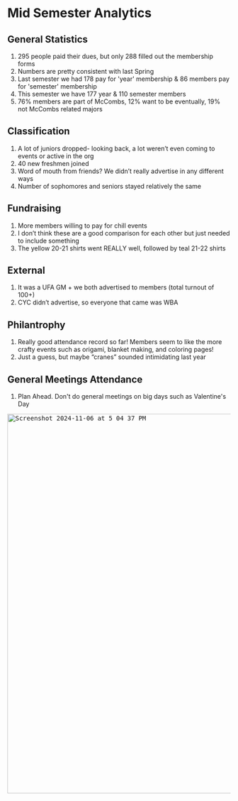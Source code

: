 # Mid Semester Analytics

## General Statistics 
1. 295 people paid their dues, but only 288 filled out the membership forms
2. Numbers are pretty consistent with last Spring
3. Last semester we had 178 pay for 'year' membership & 86 members pay for 'semester' membership
4. This semester we have 177 year & 110 semester members
5. 76% members are part of McCombs, 12% want to be eventually, 19% not McCombs related majors

## Classification
1. A lot of juniors dropped- looking back, a lot weren’t even coming to events or active in the org
2. 40 new freshmen joined
3. Word of mouth from friends? We didn’t really advertise in any different ways
4. Number of sophomores and seniors stayed relatively the same

## Fundraising
1. More members willing to pay for chill events
2. I don’t think these are a good comparison for each other but just needed to include something
3. The yellow 20-21 shirts went REALLY well, followed by teal 21-22 shirts


## External
1. It was a UFA GM + we both advertised to members (total turnout of 100+)
2. CYC didn’t advertise, so everyone that came was WBA

## Philantrophy 
1. Really good attendance record so far! Members seem to like the more crafty events such as origami, blanket making, and coloring pages!
2. Just a guess, but maybe “cranes” sounded intimidating last year

## General Meetings Attendance
1. Plan Ahead. Don't do general meetings on big days such as Valentine's Day

<kbd><img width="856" alt="Screenshot 2024-11-06 at 5 04 37 PM" src="https://github.com/user-attachments/assets/02200e91-f79a-41ca-84c4-80147c50bcbf">
